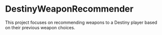# DestinyWeaponRecommender
This project focuses on recommending weapons to a Destiny player based on their previous weapon choices.
